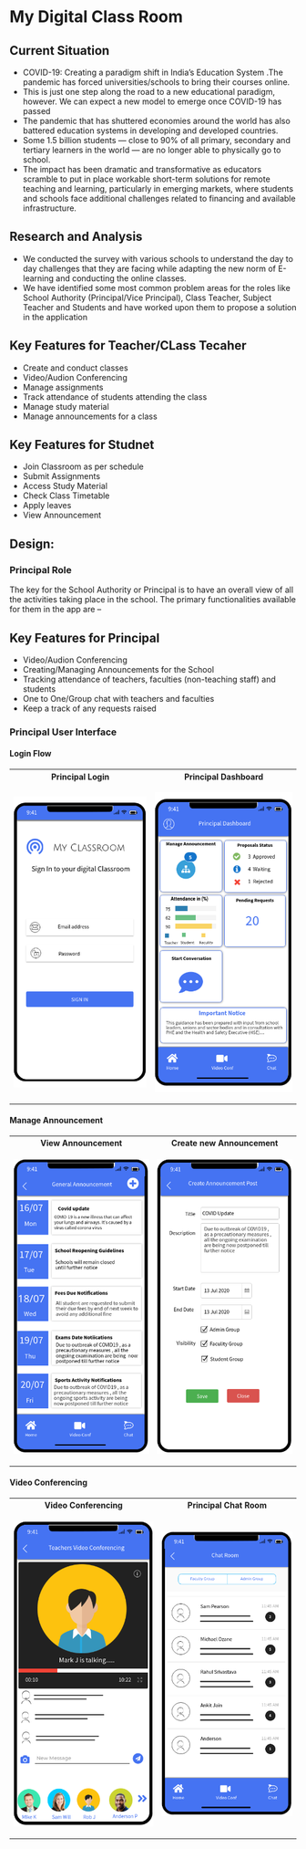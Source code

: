 # My Digital Class Room



## Current Situation 
- COVID-19: Creating a paradigm shift in India’s Education System .The pandemic has forced universities/schools to bring their courses online.
- This is just one step along the road to a new educational paradigm, however. We can expect a new model to emerge once COVID-19 has passed
- The pandemic that has shuttered economies around the world has also battered education systems in developing and developed countries.
- Some 1.5 billion students — close to 90% of all primary, secondary and tertiary learners in the world — are no longer able to physically go to school.
- The impact has been dramatic and transformative as educators scramble to put in place workable short-term solutions for remote teaching and learning, particularly in emerging markets, where students and schools face additional challenges related to financing and available infrastructure.

##  Research and Analysis
- We conducted the survey with various schools to understand the day to day challenges that they are facing while adapting the new norm of E-learning and conducting the online classes. 
- We have identified some most common problem areas for the roles like School Authority (Principal/Vice Principal), Class Teacher, Subject Teacher and Students and have worked upon them to propose a solution in the application


##  Key Features for Teacher/CLass Tecaher

-	Create and conduct classes
-	Video/Audion Conferencing
-	Manage assignments 
-	Track attendance of students attending the class
-	Manage study material
-	Manage announcements for a class

##  Key Features for Studnet

-	Join Classroom as per schedule
-	Submit Assignments
-	Access Study Material
-	Check Class Timetable
-	Apply leaves
-	View Announcement

## Design:
 ### Principal Role
 The key for the School Authority or Principal is to have an overall view of all the activities taking place in the school. The primary functionalities available for them in the app are –
##  Key Features for Principal
-	Video/Audion Conferencing
- Creating/Managing Announcements for the School
-	Tracking attendance of teachers, faculties (non-teaching staff) and students
-	One to One/Group chat with teachers and faculties
-	Keep a track of any requests raised

 ### Principal User Interface

#### Login Flow

 <table>
 <th>Principal Login</th>
  <th>Principal Dashboard</th>
 <tr>
   <td>
  
   ![](/images/Login_Page_-_Principal.png)
   </td>
  <td>
   
 ![](/images/Dashboard_-_Principal.png)
   
   </td>
</tr>
</table>

#### Manage Announcement 
 <table>
 <th>View Announcement</th>
 <th>Create new Announcement</th>
 <tr>
   <td>
  
   ![](/images/View_Announcements_-_Principal.png)
   </td>
  <td>
   
 ![](/images/Create_Announcement_-_Teacher.png)
   
   </td>
</tr>
</table>

#### Video Conferencing
 <table>
 <th>Video Conferencing</th>
 <th>Principal Chat Room</th>
 <tr>
   <td>
  
   ![](/images/Video_conf.png)
   
  </td>
 <td>
  
   ![](/images/Chat_Room_-_Principal.png)
   
  </td>
</tr>
</table>
